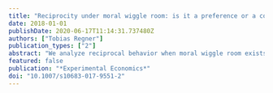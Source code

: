 ```yaml
---
title: "Reciprocity under moral wiggle room: is it a preference or a constraint?"
date: 2018-01-01
publishDate: 2020-06-17T11:14:31.737480Z
authors: ["Tobias Regner"]
publication_types: ["2"]
abstract: "We analyze reciprocal behavior when moral wiggle room exists.  Dana et al. (2007) show that giving in a dictator game is inconsistent with distributional preferences as the giving rate drops when situational excuses for selfish behavior are provided. Our binary trust game closely follows their design. Only a preceding stage (safe outside option vs. enter the game) is added in order to introduce reciprocity. We find significantly lower rates of selfish choices in the trust baseline in comparison to our treatments that feature moral wiggle room manipulations and a dictator baseline. It seems that reciprocal behavior is not only due to people liking to reciprocate but also because they feel obliged to do so."
featured: false
publication: "*Experimental Economics*"
doi: "10.1007/s10683-017-9551-2"
---
```


